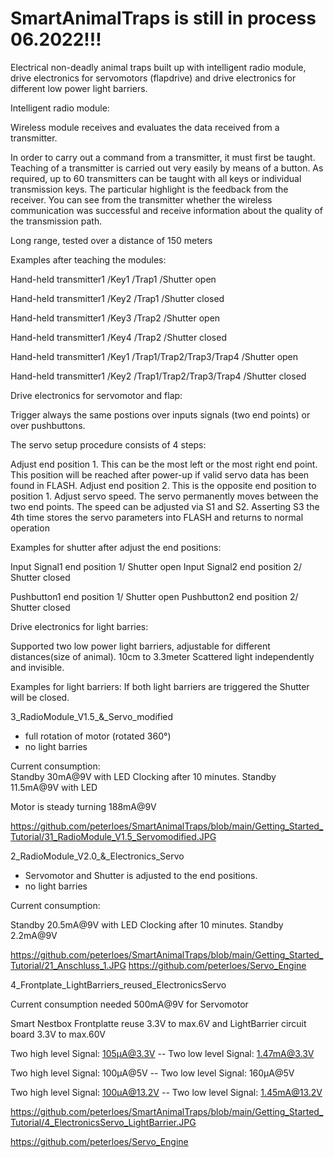 # SmartAnimalTraps is still in process 06.2022!!!
Electrical non-deadly animal traps built up with intelligent radio module, drive electronics for servomotors
(flapdrive) and drive electronics for different low power light barriers.

Intelligent radio module:

Wireless module receives and evaluates the data received from a transmitter.

In order to carry out a command from a transmitter, it must first be taught.
Teaching of a transmitter is carried out very easily by means of a button.
As required, up to 60 transmitters can be taught with all keys or individual transmission keys.
The particular highlight is the feedback from the receiver. You can see from the transmitter
whether the wireless communication was successful and receive information about the quality of the transmission path.

Long range, tested over a distance of 150 meters

Examples after teaching the modules:
 
Hand-held transmitter1 /Key1 /Trap1 /Shutter open

Hand-held transmitter1 /Key2 /Trap1 /Shutter closed

Hand-held transmitter1 /Key3 /Trap2 /Shutter open

Hand-held transmitter1 /Key4 /Trap2 /Shutter closed


Hand-held transmitter1 /Key1 /Trap1/Trap2/Trap3/Trap4 /Shutter open

Hand-held transmitter1 /Key2 /Trap1/Trap2/Trap3/Trap4 /Shutter closed



Drive electronics for servomotor and flap:

Trigger always the same postions over inputs signals (two end points) or over pushbuttons.

The servo setup procedure consists of 4 steps:

Adjust end position 1. This can be the most left or the most right end point. This position will be reached after power-up if valid servo data has been found in FLASH.
Adjust end position 2. This is the opposite end position to position 1.
Adjust servo speed. The servo permanently moves between the two end points. The speed can be adjusted via S1 and S2.
Asserting S3 the 4th time stores the servo parameters into FLASH and returns to normal operation

Examples for shutter after adjust the end positions:

Input Signal1 end position 1/ Shutter open
Input Signal2 end position 2/ Shutter closed

Pushbutton1 end position 1/ Shutter open
Pushbutton2 end position 2/ Shutter closed


Drive electronics for light barries:

Supported two low power light barriers, adjustable for different distances(size of animal). 10cm to 3.3meter
Scattered light independently and invisible.

Examples for light barriers:
If both light barriers are triggered the Shutter will be closed.




3_RadioModule_V1.5_&_Servo_modified
- full rotation of motor (rotated 360°)
- no light barries

Current consumption:  
Standby 30mA@9V with LED
Clocking after 10 minutes.
Standby 11.5mA@9V with LED

Motor is steady turning 188mA@9V

https://github.com/peterloes/SmartAnimalTraps/blob/main/Getting_Started_Tutorial/31_RadioModule_V1.5_Servomodified.JPG


2_RadioModule_V2.0_&_Electronics_Servo
- Servomotor and Shutter is adjusted to the end positions.
- no light barries

Current consumption:  

Standby 20.5mA@9V with LED
Clocking after 10 minutes.
Standby 2.2mA@9V

https://github.com/peterloes/SmartAnimalTraps/blob/main/Getting_Started_Tutorial/21_Anschluss_1.JPG
https://github.com/peterloes/Servo_Engine


4_Frontplate_LightBarriers_reused_ElectronicsServo

Current consumption needed 500mA@9V for Servomotor

Smart Nestbox Frontplatte reuse 3.3V to max.6V and LightBarrier circuit board 3.3V to max.60V 

Two high level Signal: 105µA@3.3V  -- Two low  level Signal: 1.47mA@3.3V

Two high level Signal: 100µA@5V    -- Two low  level Signal: 160µA@5V

Two high level Signal: 100µA@13.2V -- Two low  level Signal: 1.45mA@13.2V

https://github.com/peterloes/SmartAnimalTraps/blob/main/Getting_Started_Tutorial/4_ElectronicsServo_LightBarrier.JPG

https://github.com/peterloes/Servo_Engine
